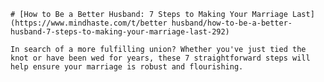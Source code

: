 
    # [How to Be a Better Husband: 7 Steps to Making Your Marriage Last](https://www.mindhaste.com/t/better husband/how-to-be-a-better-husband-7-steps-to-making-your-marriage-last-292)

    In search of a more fulfilling union? Whether you've just tied the knot or have been wed for years, these 7 straightforward steps will help ensure your marriage is robust and flourishing.
    